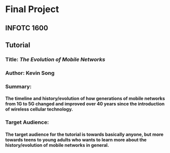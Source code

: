 # Final Project
## INFOTC 1600
## Tutorial

### Title: *The Evolution of Mobile Networks*

### Author: Kevin Song

### Summary:
#### The timeline and history/evolution of how generations of mobile networks from 1G to 5G changed and improved over 40 years since the introduction of wireless cellular technology. 

### Target Audience: 
#### The target audience for the tutorial is towards basically anyone, but more towards teens to young adults who wants to learn more about the history/evolution of mobile networks in general.
